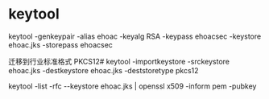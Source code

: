 # keytool
keytool -genkeypair -alias ehoac -keyalg RSA -keypass ehoacsec -keystore ehoac.jks -storepass ehoacsec

迁移到行业标准格式 PKCS12#   keytool -importkeystore -srckeystore ehoac.jks -destkeystore ehoac.jks -deststoretype pkcs12

keytool -list -rfc --keystore ehoac.jks | openssl x509 -inform pem -pubkey